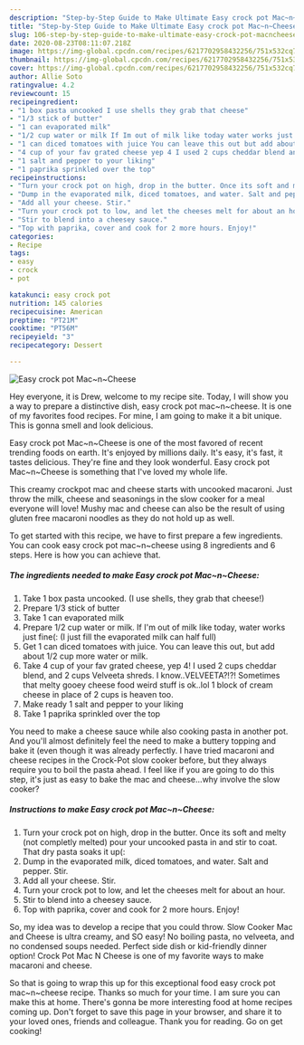```yaml
---
description: "Step-by-Step Guide to Make Ultimate Easy crock pot Mac~n~Cheese"
title: "Step-by-Step Guide to Make Ultimate Easy crock pot Mac~n~Cheese"
slug: 106-step-by-step-guide-to-make-ultimate-easy-crock-pot-macncheese
date: 2020-08-23T08:11:07.218Z
image: https://img-global.cpcdn.com/recipes/6217702958432256/751x532cq70/easy-crock-pot-macncheese-recipe-main-photo.jpg
thumbnail: https://img-global.cpcdn.com/recipes/6217702958432256/751x532cq70/easy-crock-pot-macncheese-recipe-main-photo.jpg
cover: https://img-global.cpcdn.com/recipes/6217702958432256/751x532cq70/easy-crock-pot-macncheese-recipe-main-photo.jpg
author: Allie Soto
ratingvalue: 4.2
reviewcount: 15
recipeingredient:
- "1 box pasta uncooked I use shells they grab that cheese"
- "1/3 stick of butter"
- "1 can evaporated milk"
- "1/2 cup water or milk If Im out of milk like today water works just fine I just fill the evaporated milk can half full"
- "1 can diced tomatoes with juice You can leave this out but add about 12 cup more water or milk"
- "4 cup of your fav grated cheese yep 4 I used 2 cups cheddar blend and 2 cups Velveeta shreds I knowVELVEETA Sometimes that melty gooey cheese food weird stuff is oklol 1 block of cream cheese in place of 2 cups is heaven too"
- "1 salt and pepper to your liking"
- "1 paprika sprinkled over the top"
recipeinstructions:
- "Turn your crock pot on high, drop in the butter. Once its soft and melty (not completly melted) pour your uncooked pasta in and stir to coat. That dry pasta soaks it up(:"
- "Dump in the evaporated milk, diced tomatoes, and water. Salt and pepper. Stir."
- "Add all your cheese. Stir."
- "Turn your crock pot to low, and let the cheeses melt for about an hour."
- "Stir to blend into a cheesey sauce."
- "Top with paprika, cover and cook for 2 more hours. Enjoy!"
categories:
- Recipe
tags:
- easy
- crock
- pot

katakunci: easy crock pot 
nutrition: 145 calories
recipecuisine: American
preptime: "PT21M"
cooktime: "PT56M"
recipeyield: "3"
recipecategory: Dessert

---
```



![Easy crock pot Mac~n~Cheese](https://img-global.cpcdn.com/recipes/6217702958432256/751x532cq70/easy-crock-pot-macncheese-recipe-main-photo.jpg)

Hey everyone, it is Drew, welcome to my recipe site. Today, I will show you a way to prepare a distinctive dish, easy crock pot mac~n~cheese. It is one of my favorites food recipes. For mine, I am going to make it a bit unique. This is gonna smell and look delicious.

Easy crock pot Mac~n~Cheese is one of the most favored of recent trending foods on earth. It's enjoyed by millions daily. It's easy, it's fast, it tastes delicious. They're fine and they look wonderful. Easy crock pot Mac~n~Cheese is something that I've loved my whole life.

This creamy crockpot mac and cheese starts with uncooked macaroni. Just throw the milk, cheese and seasonings in the slow cooker for a meal everyone will love! Mushy mac and cheese can also be the result of using gluten free macaroni noodles as they do not hold up as well.


To get started with this recipe, we have to first prepare a few ingredients. You can cook easy crock pot mac~n~cheese using 8 ingredients and 6 steps. Here is how you can achieve that.

<!--inarticleads1-->

##### The ingredients needed to make Easy crock pot Mac~n~Cheese:

1. Take 1 box pasta uncooked. (I use shells, they grab that cheese!)
1. Prepare 1/3 stick of butter
1. Take 1 can evaporated milk
1. Prepare 1/2 cup water or milk. If I&#39;m out of milk like today, water works just fine(: (I just fill the evaporated milk can half full)
1. Get 1 can diced tomatoes with juice. You can leave this out, but add about 1/2 cup more water or milk.
1. Take 4 cup of your fav grated cheese, yep 4! I used 2 cups cheddar blend, and 2 cups Velveeta shreds. I know..VELVEETA?!?! Sometimes that melty gooey cheese food weird stuff is ok..lol 1 block of cream cheese in place of 2 cups is heaven too.
1. Make ready 1 salt and pepper to your liking
1. Take 1 paprika sprinkled over the top


You need to make a cheese sauce while also cooking pasta in another pot. And you&#39;ll almost definitely feel the need to make a buttery topping and bake it (even though it was already perfectly. I have tried macaroni and cheese recipes in the Crock-Pot slow cooker before, but they always require you to boil the pasta ahead. I feel like if you are going to do this step, it&#39;s just as easy to bake the mac and cheese…why involve the slow cooker? 

<!--inarticleads2-->

##### Instructions to make Easy crock pot Mac~n~Cheese:

1. Turn your crock pot on high, drop in the butter. Once its soft and melty (not completly melted) pour your uncooked pasta in and stir to coat. That dry pasta soaks it up(:
1. Dump in the evaporated milk, diced tomatoes, and water. Salt and pepper. Stir.
1. Add all your cheese. Stir.
1. Turn your crock pot to low, and let the cheeses melt for about an hour.
1. Stir to blend into a cheesey sauce.
1. Top with paprika, cover and cook for 2 more hours. Enjoy!


So, my idea was to develop a recipe that you could throw. Slow Cooker Mac and Cheese is ultra creamy, and SO easy! No boiling pasta, no velveeta, and no condensed soups needed. Perfect side dish or kid-friendly dinner option! Crock Pot Mac N Cheese is one of my favorite ways to make macaroni and cheese. 

So that is going to wrap this up for this exceptional food easy crock pot mac~n~cheese recipe. Thanks so much for your time. I am sure you can make this at home. There's gonna be more interesting food at home recipes coming up. Don't forget to save this page in your browser, and share it to your loved ones, friends and colleague. Thank you for reading. Go on get cooking!
